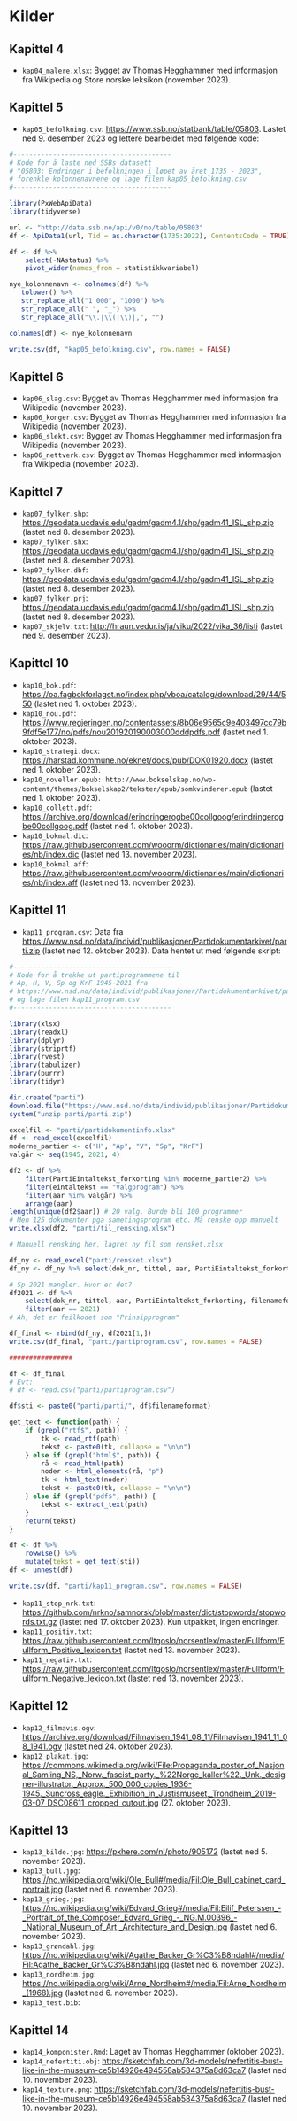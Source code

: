 # Kilder

## Kapittel 4

- `kap04_malere.xlsx`: Bygget av Thomas Hegghammer med informasjon fra Wikipedia og Store norske leksikon (november 2023). 

## Kapittel 5

- `kap05_befolkning.csv`: https://www.ssb.no/statbank/table/05803. Lastet ned 9. desember 2023 og lettere bearbeidet med følgende kode: 

```r
#----------------------------------------
# Kode for å laste ned SSBs datasett
# "05803: Endringer i befolkningen i løpet av året 1735 - 2023",
# forenkle kolonnenavnene og lage filen kap05_befolkning.csv
#----------------------------------------

library(PxWebApiData)
library(tidyverse)

url <- "http://data.ssb.no/api/v0/no/table/05803"
df <- ApiData1(url, Tid = as.character(1735:2022), ContentsCode = TRUE) 

df <- df %>% 
    select(-NAstatus) %>% 
    pivot_wider(names_from = statistikkvariabel)

nye_kolonnenavn <- colnames(df) %>% 
   tolower() %>% 
   str_replace_all("1 000", "1000") %>% 
   str_replace_all(" ", "_") %>% 
   str_replace_all("\\.|\\(|\\)|,", "")

colnames(df) <- nye_kolonnenavn

write.csv(df, "kap05_befolkning.csv", row.names = FALSE)
```

## Kapittel 6

- `kap06_slag.csv`: Bygget av Thomas Hegghammer med informasjon fra Wikipedia (november 2023). 
- `kap06_konger.csv`: Bygget av Thomas Hegghammer med informasjon fra Wikipedia (november 2023). 
- `kap06_slekt.csv`: Bygget av Thomas Hegghammer med informasjon fra Wikipedia (november 2023). 
- `kap06_nettverk.csv`: Bygget av Thomas Hegghammer med informasjon fra Wikipedia (november 2023).

## Kapittel 7

- `kap07_fylker.shp`: https://geodata.ucdavis.edu/gadm/gadm4.1/shp/gadm41_ISL_shp.zip (lastet ned 8. desember 2023).
- `kap07_fylker.shx`: https://geodata.ucdavis.edu/gadm/gadm4.1/shp/gadm41_ISL_shp.zip (lastet ned 8. desember 2023).
- `kap07_fylker.dbf`: https://geodata.ucdavis.edu/gadm/gadm4.1/shp/gadm41_ISL_shp.zip (lastet ned 8. desember 2023).
- `kap07_fylker.prj`: https://geodata.ucdavis.edu/gadm/gadm4.1/shp/gadm41_ISL_shp.zip (lastet ned 8. desember 2023).
- `kap07_skjelv.txt`: http://hraun.vedur.is/ja/viku/2022/vika_36/listi (lastet ned 9. desember 2023).

## Kapittel 10

- `kap10_bok.pdf`: https://oa.fagbokforlaget.no/index.php/vboa/catalog/download/29/44/550 (lastet ned 1. oktober 2023).
- `kap10_nou.pdf`: https://www.regjeringen.no/contentassets/8b06e9565c9e403497cc79b9fdf5e177/no/pdfs/nou201920190003000dddpdfs.pdf (lastet ned 1. oktober 2023).
- `kap10_strategi.docx`: https://harstad.kommune.no/eknet/docs/pub/DOK01920.docx (lastet ned 1. oktober 2023).
- `kap10_noveller.epub: http://www.bokselskap.no/wp-content/themes/bokselskap2/tekster/epub/somkvinderer.epub` (lastet ned 1. oktober 2023).
- `kap10_collett.pdf`: https://archive.org/download/erindringerogbe00collgoog/erindringerogbe00collgoog.pdf (lastet ned 1. oktober 2023).
- `kap10_bokmal.dic`: https://raw.githubusercontent.com/wooorm/dictionaries/main/dictionaries/nb/index.dic (lastet ned 13. november 2023).
- `kap10_bokmal.aff`: https://raw.githubusercontent.com/wooorm/dictionaries/main/dictionaries/nb/index.aff (lastet ned 13. november 2023).

## Kapittel 11

- `kap11_program.csv`: Data fra https://www.nsd.no/data/individ/publikasjoner/Partidokumentarkivet/parti.zip (lastet ned 12. oktober 2023). Data hentet ut med følgende skript: 

```r
#----------------------------------------
# Kode for å trekke ut partiprogrammene til 
# Ap, H, V, Sp og KrF 1945-2021 fra 
# https://www.nsd.no/data/individ/publikasjoner/Partidokumentarkivet/parti.zip (lastet ned 12. oktober 2023)
# og lage filen kap11_program.csv
#----------------------------------------

library(xlsx)
library(readxl)
library(dplyr)
library(striprtf)
library(rvest)
library(tabulizer)
library(purrr)
library(tidyr)

dir.create("parti")
download.file("https://www.nsd.no/data/individ/publikasjoner/Partidokumentarkivet/parti.zip", destfile = "parti/parti.zip")
system("unzip parti/parti.zip")

excelfil <- "parti/partidokumentinfo.xlsx"
df <- read_excel(excelfil)
moderne_partier <- c("H", "Ap", "V", "Sp", "KrF")
valgår <- seq(1945, 2021, 4)

df2 <- df %>% 
    filter(PartiEintaltekst_forkorting %in% moderne_partier2) %>%
    filter(eintaltekst == "Valgprogram") %>%
    filter(aar %in% valgår) %>% 
    arrange(aar)
length(unique(df2$aar)) # 20 valg. Burde bli 100 programmer
# Men 125 dokumenter pga sametingsprogram etc. Må renske opp manuelt
write.xlsx(df2, "parti/til_rensking.xlsx")

# Manuell rensking her, lagret ny fil som rensket.xlsx

df_ny <- read_excel("parti/rensket.xlsx")
df_ny <- df_ny %>% select(dok_nr, tittel, aar, PartiEintaltekst_forkorting, filenameformat)

# Sp 2021 mangler. Hvor er det?
df2021 <- df %>% 
    select(dok_nr, tittel, aar, PartiEintaltekst_forkorting, filenameformat) %>% 
    filter(aar == 2021)
# Ah, det er feilkodet som "Prinsipprogram"

df_final <- rbind(df_ny, df2021[1,])
write.csv(df_final, "parti/partiprogram.csv", row.names = FALSE)

################

df <- df_final
# Evt:
# df <- read.csv("parti/partiprogram.csv")

df$sti <- paste0("parti/parti/", df$filenameformat)

get_text <- function(path) {
    if (grepl("rtf$", path)) {
        tk <- read_rtf(path)
        tekst <- paste0(tk, collapse = "\n\n")   
    } else if (grepl("html$", path)) {
        rå <- read_html(path)
        noder <- html_elements(rå, "p")
        tk <- html_text(noder)
        tekst <- paste0(tk, collapse = "\n\n")
    } else if (grepl("pdf$", path)) {
        tekst <- extract_text(path)
    }    
    return(tekst)
}

df <- df %>% 
    rowwise() %>% 
    mutate(tekst = get_text(sti))
df <- unnest(df)

write.csv(df, "parti/kap11_program.csv", row.names = FALSE)
```

- `kap11_stop_nrk.txt`: https://github.com/nrkno/samnorsk/blob/master/dict/stopwords/stopwords.txt.gz (lastet ned 17. oktober 2023). Kun utpakket, ingen endringer.
- `kap11_positiv.txt`: https://raw.githubusercontent.com/ltgoslo/norsentlex/master/Fullform/Fullform_Positive_lexicon.txt (lastet ned 13. november 2023). 
- `kap11_negativ.txt`: https://raw.githubusercontent.com/ltgoslo/norsentlex/master/Fullform/Fullform_Negative_lexicon.txt (lastet ned 13. november 2023).


## Kapittel 12

- `kap12_filmavis.ogv`: https://archive.org/download/Filmavisen_1941_08_11/Filmavisen_1941_11_08_1941.ogv (lastet ned 24. oktober 2023).
- `kap12_plakat.jpg`: https://commons.wikimedia.org/wiki/File:Propaganda_poster_of_Nasjonal_Samling_NS,_Norw._fascist_party._%22Norge_kaller%22._Unk._designer-illustrator._Approx._500_000_copies_1936-1945._Suncross_eagle._Exhibition_in_Justismuseet,_Trondheim_2019-03-07_DSC08611_cropped_cutout.jpg (27. oktober 2023).

## Kapittel 13

- `kap13_bilde.jpg`: https://pxhere.com/nl/photo/905172 (lastet ned 5. november 2023). 
- `kap13_bull.jpg`: https://no.wikipedia.org/wiki/Ole_Bull#/media/Fil:Ole_Bull_cabinet_card_portrait.jpg (lastet ned 6. november 2023).
- `kap13_grieg.jpg`: https://no.wikipedia.org/wiki/Edvard_Grieg#/media/Fil:Eilif_Peterssen_-_Portrait_of_the_Composer_Edvard_Grieg_-_NG.M.00396_-_National_Museum_of_Art,_Architecture_and_Design.jpg (lastet ned 6. november 2023).
- `kap13_grøndahl.jpg`: https://no.wikipedia.org/wiki/Agathe_Backer_Gr%C3%B8ndahl#/media/Fil:Agathe_Backer_Gr%C3%B8ndahl.jpg (lastet ned 6. november 2023).
- `kap13_nordheim.jpg`: https://no.wikipedia.org/wiki/Arne_Nordheim#/media/Fil:Arne_Nordheim_(1968).jpg (lastet ned 6. november 2023).
- `kap13_test.bib`:
  
## Kapittel 14

- `kap14_komponister.Rmd`: Laget av Thomas Hegghammer (oktober 2023).
- `kap14_nefertiti.obj`: https://sketchfab.com/3d-models/nefertitis-bust-like-in-the-museum-ce5b14926e494558ab584375a8d63ca7 (lastet ned 10. november 2023).
- `kap14_texture.png`: https://sketchfab.com/3d-models/nefertitis-bust-like-in-the-museum-ce5b14926e494558ab584375a8d63ca7 (lastet ned 10. november 2023).